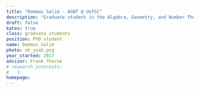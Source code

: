 ```yaml
---
title: "Demmas Salim - AGNT @ UofSC"
description: "Graduate student in the Algebra, Geometry, and Number Theory research group at the University of South Carolina"
draft: false
katex: true
class: graduate students
position: PhD student
name: Demmas Salim
photo: oh_yeah.png
year_started: 2017
advisor: Frank Thorne
# research_interests:
#   1: 
homepage: 
---
```

